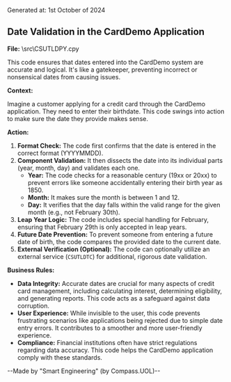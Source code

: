 Generated at: 1st October of 2024

##  Date Validation in the CardDemo Application

**File:**  \src\CSUTLDPY.cpy

This code ensures that dates entered into the CardDemo system are accurate and logical. It's like a gatekeeper, preventing incorrect or nonsensical dates from causing issues.

**Context:**

Imagine a customer applying for a credit card through the CardDemo application. They need to enter their birthdate.  This code swings into action to make sure the date they provide makes sense.

**Action:**

1. **Format Check:** The code first confirms that the date is entered in the correct format (YYYYMMDD). 
2. **Component Validation:** It then dissects the date into its individual parts (year, month, day) and validates each one. 
    * **Year:**  The code checks for a reasonable century (19xx or 20xx) to prevent errors like someone accidentally entering their birth year as 1850.
    * **Month:** It makes sure the month is between 1 and 12.
    * **Day:** It verifies that the day falls within the valid range for the given month (e.g., not February 30th). 
3. **Leap Year Logic:**  The code includes special handling for February, ensuring that February 29th is only accepted in leap years.
4. **Future Date Prevention:**  To prevent someone from entering a future date of birth, the code compares the provided date to the current date.
5. **External Verification (Optional):** The code can optionally utilize an external service (`CSUTLDTC`) for additional, rigorous date validation.

**Business Rules:**

* **Data Integrity:**  Accurate dates are crucial for many aspects of credit card management, including calculating interest, determining eligibility, and generating reports. This code acts as a safeguard against data corruption.
* **User Experience:**  While invisible to the user, this code prevents frustrating scenarios like applications being rejected due to simple date entry errors. It contributes to a smoother and more user-friendly experience.
* **Compliance:** Financial institutions often have strict regulations regarding data accuracy. This code helps the CardDemo application comply with these standards.

--Made by "Smart Engineering" (by Compass.UOL)--